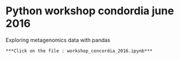 # Python workshop condordia june 2016
Exploring metagenomics data with pandas

<pre><code>***Click on the file : workshop_concordia_2016.ipynb***
